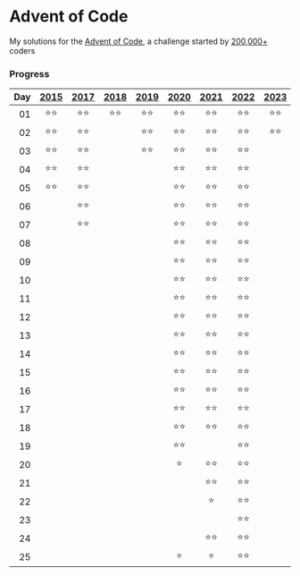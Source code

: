 # Advent of Code

My solutions for the [Advent of Code](https://adventofcode.com), a challenge started by [200,000+](https://adventofcode.com/2022/stats) coders

### Progress
|Day|[2015](https://adventofcode.com/2015)|[2017](https://adventofcode.com/2017)|[2018](https://adventofcode.com/2018)|[2019](https://adventofcode.com/2019)|[2020](https://adventofcode.com/2020)|[2021](https://adventofcode.com/2021)|[2022](https://adventofcode.com/2022)|[2023](https://adventofcode.com/2023)|
|--:| :---: | :---: | :---: | :---: | :---: | :---: | :---: | :---: |
01|:star::star:|:star::star:|:star::star:|:star::star:|:star::star:|:star::star:|:star::star:|:star::star:
02|:star::star:|:star::star:||:star::star:|:star::star:|:star::star:|:star::star:|:star::star:
03|:star::star:|:star::star:||:star::star:|:star::star:|:star::star:|:star::star:|
04|:star::star:|:star::star:|||:star::star:|:star::star:|:star::star:|
05|:star::star:|:star::star:|||:star::star:|:star::star:|:star::star:|
06||:star::star:|||:star::star:|:star::star:|:star::star:|
07||:star::star:|||:star::star:|:star::star:|:star::star:|
08|||||:star::star:|:star::star:|:star::star:|
09|||||:star::star:|:star::star:|:star::star:|
10|||||:star::star:|:star::star:|:star::star:|
11|||||:star::star:|:star::star:|:star::star:|
12|||||:star::star:|:star::star:|:star::star:|
13|||||:star::star:|:star::star:|:star::star:|
14|||||:star::star:|:star::star:|:star::star:|
15|||||:star::star:|:star::star:|:star::star:|
16|||||:star::star:|:star::star:|:star::star:|
17|||||:star::star:|:star::star:|:star::star:|
18|||||:star::star:|:star::star:|:star::star:|
19|||||:star::star:||:star::star:|
20|||||:star:|:star::star:|:star::star:|
21||||||:star::star:|:star::star:|
22||||||:star:|:star::star:|
23|||||||:star::star:|
24||||||:star::star:|:star::star:|
25|||||:star:|:star:|:star::star:|
